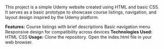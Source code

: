 This project is a simple Udemy website created using HTML and basic CSS. It serves as a basic prototype to showcase course listings, navigation, and layout design inspired by the Udemy platform.

**Features:**
Course listings with brief descriptions
Basic navigation menu
Responsive design for compatibility across devices
**Technologies Used:**
HTML
CSS
**Usage:**
Clone the repository.
Open the index.html file in your web browser.
